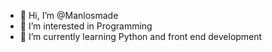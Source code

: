 - 👋 Hi, I’m @Manlosmade
- 👀 I’m interested in Programming
- 🌱 I’m currently learning Python and front end development

